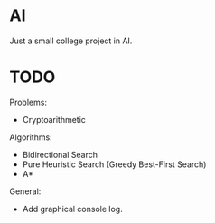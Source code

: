# AI
Just a small college project in AI.

# TODO
Problems:
* Cryptoarithmetic

Algorithms:
* Bidirectional Search
* Pure Heuristic Search (Greedy Best-First Search)
* A*

General:
* Add graphical console log.